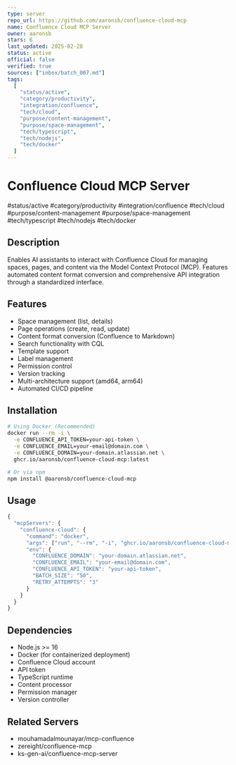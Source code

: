 ```yaml
---
type: server
repo_url: https://github.com/aaronsb/confluence-cloud-mcp
name: Confluence Cloud MCP Server
owner: aaronsb
stars: 6
last_updated: 2025-02-28
status: active
official: false
verified: true
sources: ["inbox/batch_007.md"]
tags:
  [
    "status/active",
    "category/productivity",
    "integration/confluence",
    "tech/cloud",
    "purpose/content-management",
    "purpose/space-management",
    "tech/typescript",
    "tech/nodejs",
    "tech/docker"
  ]
---
```


# Confluence Cloud MCP Server

#status/active #category/productivity #integration/confluence #tech/cloud #purpose/content-management #purpose/space-management #tech/typescript #tech/nodejs #tech/docker

## Description

Enables AI assistants to interact with Confluence Cloud for managing spaces, pages, and content via the Model Context Protocol (MCP). Features automated content format conversion and comprehensive API integration through a standardized interface.

## Features

- Space management (list, details)
- Page operations (create, read, update)
- Content format conversion (Confluence to Markdown)
- Search functionality with CQL
- Template support
- Label management
- Permission control
- Version tracking
- Multi-architecture support (amd64, arm64)
- Automated CI/CD pipeline

## Installation

```bash
# Using Docker (Recommended)
docker run --rm -i \
  -e CONFLUENCE_API_TOKEN=your-api-token \
  -e CONFLUENCE_EMAIL=your-email@domain.com \
  -e CONFLUENCE_DOMAIN=your-domain.atlassian.net \
  ghcr.io/aaronsb/confluence-cloud-mcp:latest

# Or via npm
npm install @aaronsb/confluence-cloud-mcp
```

## Usage

```javascript
{
  "mcpServers": {
    "confluence-cloud": {
      "command": "docker",
      "args": ["run", "--rm", "-i", "ghcr.io/aaronsb/confluence-cloud-mcp:latest"],
      "env": {
        "CONFLUENCE_DOMAIN": "your-domain.atlassian.net",
        "CONFLUENCE_EMAIL": "your-email@domain.com",
        "CONFLUENCE_API_TOKEN": "your-api-token",
        "BATCH_SIZE": "50",
        "RETRY_ATTEMPTS": "3"
      }
    }
  }
}
```

## Dependencies

- Node.js >= 16
- Docker (for containerized deployment)
- Confluence Cloud account
- API token
- TypeScript runtime
- Content processor
- Permission manager
- Version controller

## Related Servers

- mouhamadalmounayar/mcp-confluence
- zereight/confluence-mcp
- ks-gen-ai/confluence-mcp-server